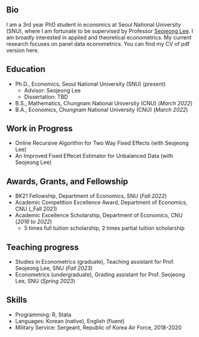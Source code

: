 ## Bio

I am a 3rd year PhD student in economics at Seoul National University (SNU), where I am fortunate to be supervised by Professor [Seojeong Lee](https://sites.google.com/site/misspecifiedjay/). I am broadly interested in applied and theoretical econometrics. My current research focuses on panel data econometrics. You can find my CV of pdf version here.

## Education
- Ph.D., Economics, Seoul National University (SNU) (_present_)
  - Advisor: Seojeong Lee
  - Dissertation: TBD   								       		
- B.S., Mathematics, Chungnam National University (CNU) (_March 2022_)
- B.A., Economics, Chungnam National University (CNU) (_March 2022_)
  
## Work in Progress
- Online Recursive Algorithm for Two Way Fixed Effects (with Seojeong Lee)
- An Improved Fixed Effecet Estimator for Unbalanced Data (with Seojeong Lee)

## Awards, Grants, and Fellowship
- BK21 Fellowship, Department of Economics, SNU (_Fall 2022_)
- Academic Competition Excellence Award, Department of Economics, CNU (_Fall 2021)
- Academic Excellence Scholarship, Department of Economics, CNU (_2016 to 2022_)
  - 5 times full tuition scholarship, 2 times partial tuition scholarship
 
## Teaching progress
- Studies in Econometrics (graduate), Teaching assistant for Prof. Seojeong Lee, SNU (_Fall 2023_)
- Econometrics (undergraduate), Grading assistant for Prof. Seojeong Lee, SNU (_Spring 2023_)

## Skills
-  Programming: R, Stata
-  Languages: Korean (native), English (fluent)
-  Military Service: Sergeant, Republic of Korea Air Force, 2018-2020 
